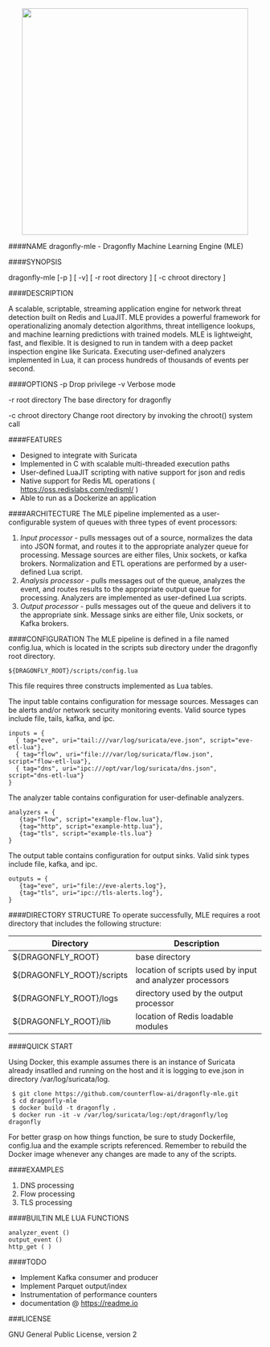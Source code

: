 

<center><img src="https://github.com/counterflow-ai/dragonfly-mle/blob/master/doc/images/dragonflymle.png" width="450"></center>

####NAME
dragonfly-mle - Dragonfly Machine Learning Engine (MLE)

####SYNOPSIS

dragonfly-mle [-p ] [ -v] [ -r root directory ] [ -c chroot directory ] 

####DESCRIPTION

A scalable, scriptable, streaming application engine for network threat detection built on Redis and LuaJIT.   MLE provides a powerful framework for operationalizing anomaly detection algorithms, threat intelligence lookups, and machine learning predictions with trained models.  MLE is lightweight, fast, and flexible.  It is designed to run in tandem with a deep packet inspection engine like Suricata.  Executing user-defined analyzers implemented in Lua, it can process hundreds of thousands of events per second.  

####OPTIONS
-p
	Drop privilege
-v
	Verbose mode

-r root directory
	The base directory for dragonfly 

-c chroot directory
	Change root directory by invoking the chroot() system call

####FEATURES
- Designed to integrate with Suricata
- Implemented in C with scalable multi-threaded execution paths
- User-defined LuaJIT scripting with native support for json and redis
- Native support for Redis ML operations ( https://oss.redislabs.com/redisml/ )
- Able to run as a Dockerize an application

####ARCHITECTURE
The MLE pipeline implemented as a user-configurable system of queues with three types of event processors:
1.	*Input processor* - pulls messages out of a source, normalizes the data into JSON format, and routes it to the appropriate analyzer queue for processing.  Message sources are either files, Unix sockets, or kafka brokers.  Normalization and ETL operations are performed by a user-defined Lua script.
2.	*Analysis processor* - pulls messages out of the queue, analyzes the event, and routes results to the appropriate output queue for processing.  Analyzers are implemented as user-defined Lua scripts.
3.	*Output processor* - pulls messages out of the queue and delivers it to the appropriate sink.  Message sinks are either file, Unix sockets, or Kafka brokers.

####CONFIGURATION
The MLE pipeline is defined in a file named config.lua, which is located in the scripts sub directory under the dragonfly root directory.

`${DRAGONFLY_ROOT}/scripts/config.lua`

This file requires three constructs implemented as Lua tables. 

The input table contains configuration for message sources.   Messages can be alerts and/or network security monitoring events.  Valid source types include file, tails, kafka, and ipc.  

    inputs = {
      { tag="eve", uri="tail:///var/log/suricata/eve.json", script="eve-etl-lua"},
      { tag="flow", uri="file:///var/log/suricata/flow.json", script="flow-etl-lua"},
      { tag="dns", uri="ipc:///opt/var/log/suricata/dns.json", script="dns-etl-lua"}
    }

The analyzer table contains configuration for user-definable analyzers.

    analyzers = {
       {tag="flow", script="example-flow.lua"},
       {tag="http", script="example-http.lua"},
       {tag="tls", script="example-tls.lua"}
    }

The output table contains configuration for output sinks.  Valid sink types include file, kafka, and ipc.  

    outputs = {
       {tag="eve", uri="file://eve-alerts.log"},
       {tag="tls", uri="ipc://tls-alerts.log"},
    }

####DIRECTORY STRUCTURE
To operate successfully, MLE requires a root directory that includes the following structure:


| Directory  | Description |
| ------------- | ------------- |
| ${DRAGONFLY_ROOT}  | base directory  |
| ${DRAGONFLY_ROOT}/scripts  | location of scripts used by input and analyzer processors  |
| ${DRAGONFLY_ROOT}/logs  | directory used by the output processor  |
| ${DRAGONFLY_ROOT}/lib  | location of Redis loadable modules  |


####QUICK START

Using Docker, this example assumes there is an instance of Suricata already insatlled and running on the host and it is logging to eve.json in directory /var/log/suricata/log.

     $ git clone https://github.com/counterflow-ai/dragonfly-mle.git
     $ cd dragonfly-mle
     $ docker build -t dragonfly .
     $ docker run -it -v /var/log/suricata/log:/opt/dragonfly/log dragonfly

For better grasp on how things function, be sure to study Dockerfile, config.lua and the example scripts referenced.  Remember to rebuild the Docker image whenever any changes are made to any of the scripts.

####EXAMPLES

1. DNS processing
2. 	Flow processing
3. 	TLS processing

####BUILTIN MLE LUA FUNCTIONS

	analyzer_event ()
	output_event ()
	http_get ( )

####TODO
- Implement Kafka consumer and producer
- Implement Parquet output/index
- Instrumentation of performance counters
- documentation @ https://readme.io 

###LICENSE

GNU General Public License, version 2
